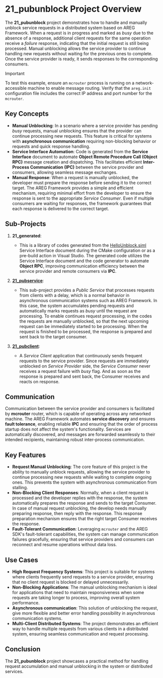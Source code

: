 # 21_pubunblock Project Overview

The **21_pubunblock** project demonstrates how to handle and manually unblock service requests in a distributed system based on AREG Framework. When a request is in progress and marked as *busy* due to the absence of a response, additional client requests for the same operation receive a *failure* response, indicating that the initial request is still being processed. Manual unblocking allows the service provider to continue handling new requests without waiting for the previous ones to complete. Once the service provider is ready, it sends responses to the corresponding consumers.

> [!IMPORTANT]
> To test this example, ensure an `mcrouter` process is running on a network-accessible machine to enable message routing. Verify that the `areg.init` configuration file includes the correct IP address and port number for the `mcrouter`.

## Key Concepts

- **Manual Unblocking**: In a scenario where a service provider has pending *busy* requests, manual unblocking ensures that the provider can continue processing new requests. This feature is critical for systems with **asynchronous communication** requiring non-blocking behavior or requests and quick response handling.
- **Service Interface Automation**: Code is generated from the **Service Interface** document to automate **Object Remote Procedure Call (Object RPC)** message creation and dispatching. This facilitates efficient **Inter-Process Communication (IPC)** between the service provider and consumers, allowing seamless message exchanges.
- **Manual Response**: When a request is manually unblocked, the developer must prepare the response before sending it to the correct target. The AREG Framework provides a simple and efficient mechanism, requiring minimal effort from the developer to ensure the response is sent to the appropriate *Service Consumer*. Even if multiple consumers are waiting for responses, the framework guarantees that each response is delivered to the correct target. 

## Sub-Projects

1. **21_generated**:
   - This is a library of codes generated from the [HelloUnblock.siml](./services/HelloUnblock.siml) Service Interface document during the CMake configuration or as a pre-build action in Visual Studio. The generated code utilizes the Service Interface document and the code generator to automate **Object RPC**, improving communication efficiency between the service provider and remote consumers via **IPC**.

2. **[21_pubservice](./pubservice/)**:
   - This sub-project provides a *Public Service* that processes requests from clients with a delay, which is a normal behavior in asynchronous communication systems such as AREG Framework. In this case, the system accumulates pending requests and automatically marks requests as *busy* until the request are processing. To enable continues request processing, in the codes the requests are manually unblocked, so that the next upcoming request can be immediately started to be processing. When the request is finished to be processed, the response is prepared and sent back to the target consumer.

3. **[21_pubclient](./pubclient/)**:
   - A *Service Client* application that continuously sends frequent requests to the service provider. Since requests are immediately unblocked on *Service Provider* side, the *Service Consumer* never receives a request failure with *busy* flag. And as soon as the response is prepared and sent back, the Consumer receives and reacts on response.

## Communication

Communication between the service provider and consumers is facilitated by **mcrouter** router, which is capable of operating across any networked machine. The AREG Framework automates **service discovery** and ensures **fault tolerance**, enabling reliable **IPC** and ensuring that the order of process startup does not affect the system's functionality. Services are automatically discovered, and messages are forwarded seamlessly to their intended recipients, maintaining robust inter-process communication.

## Key Features

- **Request Manual Unblocking**: The core feature of this project is the ability to manually unblock requests, allowing the service provider to continue processing new requests while waiting to complete ongoing ones. This prevents the system with asynchronous communication from stalling.
- **Non-Blocking Client Responses**: Normally, when a client request is processed and the developer replies with the response, the system automatically prepares the response and sends to the target Consumer. In case of manual request unblocking, the develop needs manually preparing response, then reply with the response. This response preparation mechanism ensures that the right target Consumer receives the response.
- **Fault-Tolerant Communication**: Leveraging `mcrouter` and the AREG SDK's fault-tolerant capabilities, the system can manage communication failures gracefully, ensuring that service providers and consumers can reconnect and resume operations without data loss.

## Use Cases

- **High Request Frequency Systems**: This project is suitable for systems where clients frequently send requests to a service provider, ensuring that no client request is blocked or delayed unnecessarily.
- **Non-Blocking Applications**: The manual unblocking mechanism is ideal for applications that need to maintain responsiveness when some requests are taking longer to process, improving overall system performance.
- **Asynchronous communication**: This solution of unblocking the request, give more flexible and better error handling possibility in asynchronous communication systems.
- **Multi-Client Distributed Systems**: The project demonstrates an efficient way to handle multiple requests from various clients in a distributed system, ensuring seamless communication and request processing.

## Conclusion

The **21_pubunblock** project showcases a practical method for handling request accumulation and manual unblocking in the system or distributed services.
